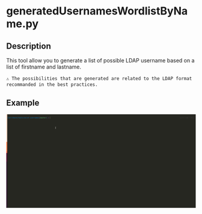# generatedUsernamesWordlistByName.py

## Description

This tool allow you to generate a list of possible LDAP username based on a list of firstname and lastname.

```
⚠️ The possibilities that are generated are related to the LDAP format recommanded in the best practices.
```

## Example

![how to](sources/howto.gif)
